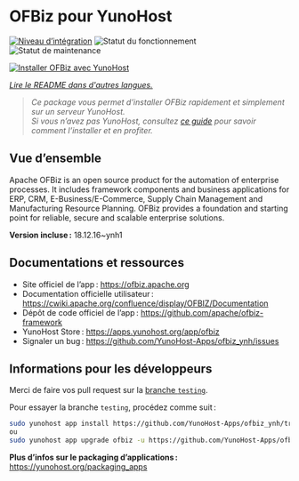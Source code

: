 <!--
Nota bene : ce README est automatiquement généré par <https://github.com/YunoHost/apps/tree/master/tools/readme_generator>
Il NE doit PAS être modifié à la main.
-->

# OFBiz pour YunoHost

[![Niveau d’intégration](https://dash.yunohost.org/integration/ofbiz.svg)](https://ci-apps.yunohost.org/ci/apps/ofbiz/) ![Statut du fonctionnement](https://ci-apps.yunohost.org/ci/badges/ofbiz.status.svg) ![Statut de maintenance](https://ci-apps.yunohost.org/ci/badges/ofbiz.maintain.svg)

[![Installer OFBiz avec YunoHost](https://install-app.yunohost.org/install-with-yunohost.svg)](https://install-app.yunohost.org/?app=ofbiz)

*[Lire le README dans d'autres langues.](./ALL_README.md)*

> *Ce package vous permet d’installer OFBiz rapidement et simplement sur un serveur YunoHost.*  
> *Si vous n’avez pas YunoHost, consultez [ce guide](https://yunohost.org/install) pour savoir comment l’installer et en profiter.*

## Vue d’ensemble

Apache OFBiz is an open source product for the automation of enterprise processes. It includes framework components and business applications for ERP, CRM, E-Business/E-Commerce, Supply Chain Management and Manufacturing Resource Planning. OFBiz provides a foundation and starting point for reliable, secure and scalable enterprise solutions. 


**Version incluse :** 18.12.16~ynh1
## Documentations et ressources

- Site officiel de l’app : <https://ofbiz.apache.org>
- Documentation officielle utilisateur : <https://cwiki.apache.org/confluence/display/OFBIZ/Documentation>
- Dépôt de code officiel de l’app : <https://github.com/apache/ofbiz-framework>
- YunoHost Store : <https://apps.yunohost.org/app/ofbiz>
- Signaler un bug : <https://github.com/YunoHost-Apps/ofbiz_ynh/issues>

## Informations pour les développeurs

Merci de faire vos pull request sur la [branche `testing`](https://github.com/YunoHost-Apps/ofbiz_ynh/tree/testing).

Pour essayer la branche `testing`, procédez comme suit :

```bash
sudo yunohost app install https://github.com/YunoHost-Apps/ofbiz_ynh/tree/testing --debug
ou
sudo yunohost app upgrade ofbiz -u https://github.com/YunoHost-Apps/ofbiz_ynh/tree/testing --debug
```

**Plus d’infos sur le packaging d’applications :** <https://yunohost.org/packaging_apps>
